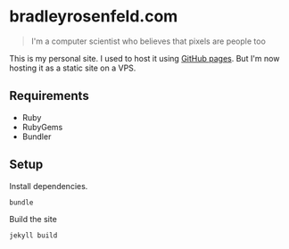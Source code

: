 # bradleyrosenfeld.com

> I'm a computer scientist who believes that pixels are people too

This is my personal site. I used to host it using [GitHub pages](https://github.com/BoringCode/boringcode.github.com). But I'm now hosting it as a static site on a VPS.

## Requirements

- Ruby
- RubyGems
- Bundler

## Setup

Install dependencies. 
```bash
bundle
```

Build the site
```bash
jekyll build
```